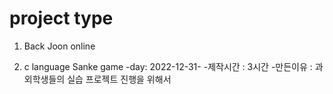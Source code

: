 # project type

1. Back Joon online 

2. c language Sanke game 
    -day: 2022-12-31- 
    -제작시간 : 3시간
    -만든이유 : 과외학생들의 실습 프로젝트 진행을 위해서
